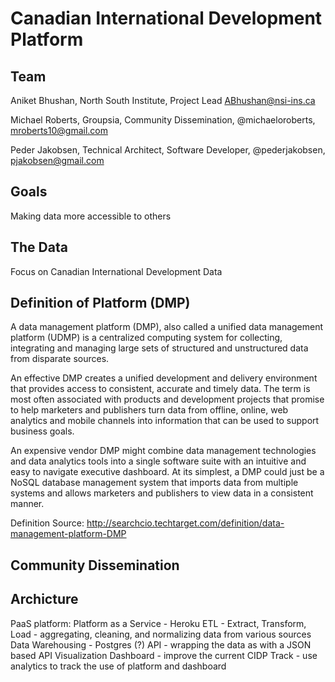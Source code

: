 Canadian International Development Platform
===========================================

Team
----

Aniket Bhushan, North South Institute, Project Lead  ABhushan@nsi-ins.ca

Michael Roberts, Groupsia, Community Dissemination, @michaeloroberts, mroberts10@gmail.com

Peder Jakobsen, Technical Architect, Software Developer, @pederjakobsen, pjakobsen@gmail.com


Goals
-----
Making data more accessible to others

The Data
--------

Focus on Canadian International Development Data

Definition of Platform (DMP)
----------------------------

A data management platform (DMP), also called a unified data management platform (UDMP) is a centralized computing system for collecting, integrating and managing large sets of structured and unstructured data from disparate sources.

An effective DMP creates a unified development and delivery environment that provides access to consistent, accurate and timely data. The term is most often associated with products and development projects that promise to help marketers and publishers turn data from offline, online, web analytics and mobile channels into information that can be used to support business goals. 

An expensive vendor DMP might combine data management technologies and data analytics tools into a single software suite with an intuitive and easy to navigate executive dashboard. At its simplest, a DMP could just be a NoSQL database management system that imports data from multiple systems and allows marketers and publishers to view data in a consistent manner.

Definition Source:  http://searchcio.techtarget.com/definition/data-management-platform-DMP

Community Dissemination
-----------------------

Archicture
----------

PaaS platform:  Platform as a Service - Heroku
ETL - Extract, Transform, Load - aggregating, cleaning, and normalizing data from various sources
Data Warehousing - Postgres (?)
API - wrapping the data as with a JSON based API
Visualization Dashboard - improve the current CIDP 
Track - use analytics to track the use of platform and dashboard







